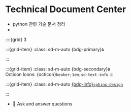 # Technical Document Center

- python 관련 기술 문서 정리
- 
<!-- ---
title: Books with Jupyter
--- -->

::::{grid} 3

:::{grid-item}
:class: sd-m-auto
{bdg-primary}`A`  

:::

:::{grid-item}
:class: sd-m-auto
{bdg-secondary}`B`  
Octicon Icons: {octicon}`beaker;1em;sd-text-info`
:::

:::{grid-item}
:class: sd-m-auto
[{bdg-info}`sphinx-design`](https://sphinx-design.readthedocs.io/en/latest/index.html)  

:::

* 💬 Ask and answer questions
